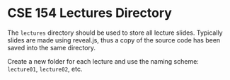# CSE 154 Lectures Directory

The `lectures` directory should be used to store all lecture slides. Typically slides are made using reveal.js, thus a copy of the source code has been saved into the same directory.

Create a new folder for each lecture and use the naming scheme: `lecture01`, `lecture02`, etc.